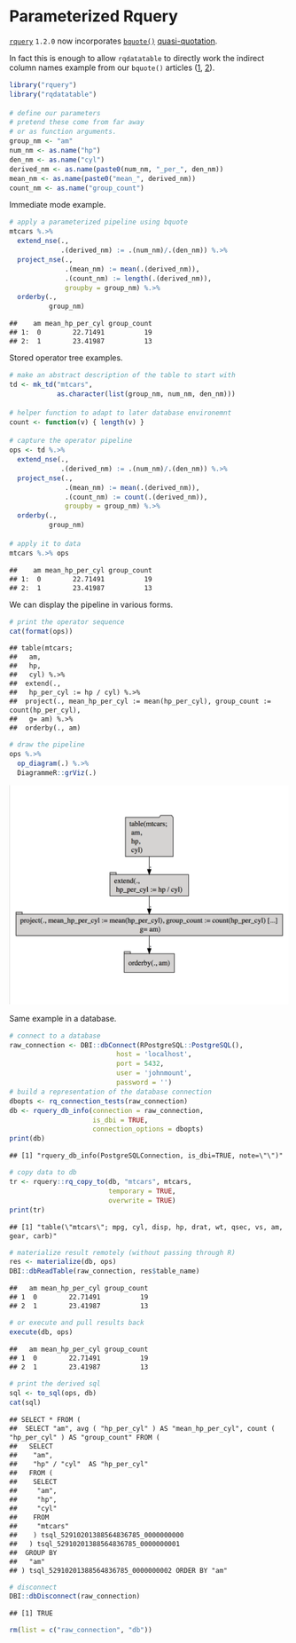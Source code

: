 Parameterized Rquery
================

[`rquery`](https://CRAN.R-project.org/package=rquery) `1.2.0` now incorporates [`bquote()`](https://www.rdocumentation.org/packages/base/versions/3.5.1/topics/bquote) [quasi-quotation](https://en.wikipedia.org/wiki/Quasi-quotation).

In fact this is enough to allow `rqdatatable` to directly work the indirect column names example from our `bquote()` articles ([1](http://www.win-vector.com/blog/2018/09/parameterizing-with-bquote/), [2](http://www.win-vector.com/blog/2018/10/quasiquotation-in-r-via-bquote/)).

``` r
library("rquery")
library("rqdatatable")

# define our parameters
# pretend these come from far away
# or as function arguments.
group_nm <- "am"
num_nm <- as.name("hp")
den_nm <- as.name("cyl")
derived_nm <- as.name(paste0(num_nm, "_per_", den_nm))
mean_nm <- as.name(paste0("mean_", derived_nm))
count_nm <- as.name("group_count")
```

Immediate mode example.

``` r
# apply a parameterized pipeline using bquote
mtcars %.>%
  extend_nse(., 
             .(derived_nm) := .(num_nm)/.(den_nm)) %.>%
  project_nse(., 
              .(mean_nm) := mean(.(derived_nm)),
              .(count_nm) := length(.(derived_nm)),
              groupby = group_nm) %.>%
  orderby(., 
          group_nm)
```

    ##    am mean_hp_per_cyl group_count
    ## 1:  0        22.71491          19
    ## 2:  1        23.41987          13

Stored operator tree examples.

``` r
# make an abstract description of the table to start with
td <- mk_td("mtcars",
            as.character(list(group_nm, num_nm, den_nm)))

# helper function to adapt to later database environemnt
count <- function(v) { length(v) }

# capture the operator pipeline
ops <- td %.>%
  extend_nse(., 
             .(derived_nm) := .(num_nm)/.(den_nm)) %.>%
  project_nse(., 
              .(mean_nm) := mean(.(derived_nm)),
              .(count_nm) := count(.(derived_nm)),
              groupby = group_nm) %.>%
  orderby(., 
          group_nm)

# apply it to data
mtcars %.>% ops
```

    ##    am mean_hp_per_cyl group_count
    ## 1:  0        22.71491          19
    ## 2:  1        23.41987          13

We can display the pipeline in various forms.

``` r
# print the operator sequence
cat(format(ops))
```

    ## table(mtcars; 
    ##   am,
    ##   hp,
    ##   cyl) %.>%
    ##  extend(.,
    ##   hp_per_cyl := hp / cyl) %.>%
    ##  project(., mean_hp_per_cyl := mean(hp_per_cyl), group_count := count(hp_per_cyl),
    ##   g= am) %.>%
    ##  orderby(., am)

``` r
# draw the pipeline
ops %.>%
  op_diagram(.) %.>% 
  DiagrammeR::grViz(.)
```

![](parameterized_rquery.png)

Same example in a database.

``` r
# connect to a database
raw_connection <- DBI::dbConnect(RPostgreSQL::PostgreSQL(),
                           host = 'localhost',
                           port = 5432,
                           user = 'johnmount',
                           password = '')
# build a representation of the database connection
dbopts <- rq_connection_tests(raw_connection)
db <- rquery_db_info(connection = raw_connection,
                     is_dbi = TRUE,
                     connection_options = dbopts)
print(db)
```

    ## [1] "rquery_db_info(PostgreSQLConnection, is_dbi=TRUE, note=\"\")"

``` r
# copy data to db
tr <- rquery::rq_copy_to(db, "mtcars", mtcars, 
                         temporary = TRUE, 
                         overwrite = TRUE)
print(tr)
```

    ## [1] "table(\"mtcars\"; mpg, cyl, disp, hp, drat, wt, qsec, vs, am, gear, carb)"

``` r
# materialize result remotely (without passing through R)
res <- materialize(db, ops)
DBI::dbReadTable(raw_connection, res$table_name)
```

    ##   am mean_hp_per_cyl group_count
    ## 1  0        22.71491          19
    ## 2  1        23.41987          13

``` r
# or execute and pull results back
execute(db, ops)
```

    ##   am mean_hp_per_cyl group_count
    ## 1  0        22.71491          19
    ## 2  1        23.41987          13

``` r
# print the derived sql
sql <- to_sql(ops, db)
cat(sql)
```

    ## SELECT * FROM (
    ##  SELECT "am", avg ( "hp_per_cyl" ) AS "mean_hp_per_cyl", count ( "hp_per_cyl" ) AS "group_count" FROM (
    ##   SELECT
    ##    "am",
    ##    "hp" / "cyl"  AS "hp_per_cyl"
    ##   FROM (
    ##    SELECT
    ##     "am",
    ##     "hp",
    ##     "cyl"
    ##    FROM
    ##     "mtcars"
    ##    ) tsql_52910201388564836785_0000000000
    ##   ) tsql_52910201388564836785_0000000001
    ##  GROUP BY
    ##   "am"
    ## ) tsql_52910201388564836785_0000000002 ORDER BY "am"

``` r
# disconnect
DBI::dbDisconnect(raw_connection)
```

    ## [1] TRUE

``` r
rm(list = c("raw_connection", "db"))
```
